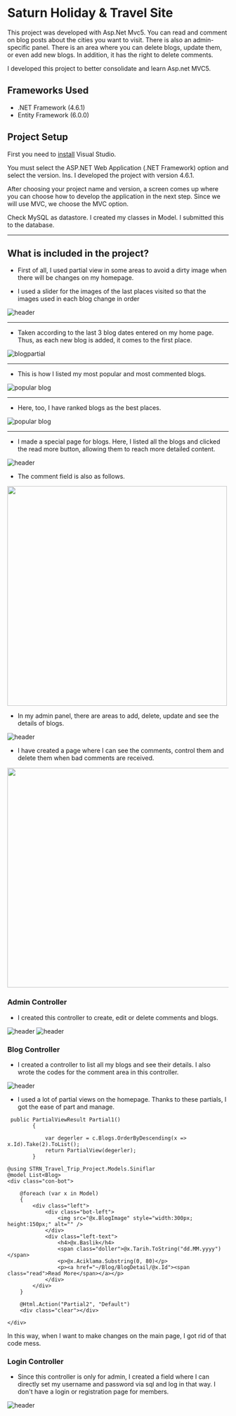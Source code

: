 # Saturn Holiday & Travel Site

This project was developed with Asp.Net Mvc5. You can read and comment on blog posts about the cities you want to visit. There is also an admin-specific panel. There is an area where you can delete blogs, update them, or even add new blogs. In addition, it has the right to delete comments.

I developed this project to better consolidate and learn Asp.net MVC5.

## Frameworks Used
* .NET Framework (4.6.1)
* Entity Framework (6.0.0)

## Project Setup

First you need to [install](https://visualstudio.microsoft.com/tr/) Visual Studio.

You must select the ASP.NET Web Application (.NET Framework) option and select the version. Ins. I developed the project with version 4.6.1.

After choosing your project name and version, a screen comes up where you can choose how to develop the application in the next step. Since we will use MVC, we choose the MVC option.

Check MySQL as datastore. I created my classes in Model. I submitted this to the database.

---

## What is included in the project?

* First of all, I used partial view in some areas to avoid a dirty image when there will be changes on my homepage.

* I used a slider for the images of the last places visited so that the images used in each blog change in order

![header](STRN-Travel-Trip-Project/readmeimages/header.gif)

---

* Taken according to the last 3 blog dates entered on my home page. Thus, as each new blog is added, it comes to the first place.

![blogpartial](STRN-Travel-Trip-Project/readmeimages/blog.png)

---

* This is how I listed my most popular and most commented blogs.

![popular blog](STRN-Travel-Trip-Project/readmeimages/popularblog.PNG)

---

* Here, too, I have ranked blogs as the best places.

![popular blog](STRN-Travel-Trip-Project/readmeimages/bestblog.PNG)

---

* I made a special page for blogs. Here, I listed all the blogs and clicked the read more button, allowing them to reach more detailed content.

![header](STRN-Travel-Trip-Project/readmeimages/blog-detail.gif)

* The comment field is also as follows.


<img src="STRN-Travel-Trip-Project/readmeimages/comments.PNG"  width="500" height="500">

* In my admin panel, there are areas to add, delete, update and see the details of blogs.

![header](STRN-Travel-Trip-Project/readmeimages/blog-detail.gif)

* I have created a page where I can see the comments, control them and delete them when bad comments are received.

<img src="STRN-Travel-Trip-Project/readmeimages/admin-comment.PNG" width="1100" height="500">


### Admin Controller

* I created this controller to create, edit or delete comments and blogs.

![header](STRN-Travel-Trip-Project/readmeimages/blog-controller.PNG) ![header](STRN-Travel-Trip-Project/readmeimages/comment-controller.PNG)

### Blog Controller

* I created a controller to list all my blogs and see their details. I also wrote the codes for the comment area in this controller.

![header](STRN-Travel-Trip-Project/readmeimages/blog-list.PNG)

* I used a lot of partial views on the homepage. Thanks to these partials, I got the ease of part and manage.

``` 
 public PartialViewResult Partial1()
        {

            var degerler = c.Blogs.OrderByDescending(x => x.Id).Take(2).ToList();
            return PartialView(degerler);
        }

```

```
@using STRN_Travel_Trip_Project.Models.Siniflar
@model List<Blog>
<div class="con-bot">

    @foreach (var x in Model)
    {
        <div class="left">
            <div class="bot-left">
                <img src="@x.BlogImage" style="width:300px; height:150px;" alt="" />
            </div>
            <div class="left-text">
                <h4>@x.Baslik</h4>
                <span class="doller">@x.Tarih.ToString("dd.MM.yyyy")</span>
                <p>@x.Aciklama.Substring(0, 80)</p>
                <p><a href="~/Blog/BlogDetail/@x.Id"><span class="read">Read More</span></a></p>
            </div>
        </div>
    }

    @Html.Action("Partial2", "Default")
    <div class="clear"></div>

</div>
```

In this way, when I want to make changes on the main page, I got rid of that code mess.

### Login Controller
* Since this controller is only for admin, I created a field where I can directly set my username and password via sql and log in that way. I don't have a login or registration page for members.

![header](STRN-Travel-Trip-Project/readmeimages/login.PNG) 
